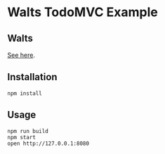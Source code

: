 # Walts TodoMVC Example

## Walts
[See here](https://github.com/crescware/walts).

## Installation

```
npm install
```

## Usage

```
npm run build
npm start
open http://127.0.0.1:8080
```
